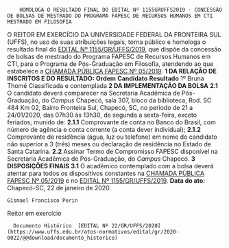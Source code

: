         HOMOLOGA O RESULTADO FINAL DO EDITAL Nº 1155GRUFFS2019 - CONCESSÃO DE BOLSAS DE MESTRADO DO PROGRAMA FAPESC DE RECURSOS HUMANOS EM CTI MESTRADO EM FILOSOFIA  

 O REITOR EM EXERCÍCIO DA UNIVERSIDADE FEDERAL DA FRONTEIRA SUL (UFFS), no uso de suas atribuições legais, torna público e homologa o resultado final do [EDITAL Nº 1155/GR/UFFS/2019](https://www.uffs.edu.br/atos-normativos/edital/gr/2019-1155), que dispõe da concessão de bolsas de mestrado do Programa FAPESC de Recursos Humanos em CTI, para o Programa de Pós-Graduação em Filosofia, atendendo ao que estabelece a [CHAMADA PÚBLICA FAPESC Nº 05/2019](http://www.fapesc.sc.gov.br/chamada-publica-no-052019-programa-fapesccapes-de-recursos-humanos-em-cti-bolsas-de-mestrado/).  **1 DA RELAÇÃO DE INSCRITOS E DO RESULTADO:**     **Ordem**   **Candidato**   **Resultado**     1º   Bruna Thomé   Classificada e contemplada      **2 DA IMPLEMENTAÇÃO DA BOLSA** **2.1**  O candidato deverá comparecer na Secretaria Acadêmica de Pós-Graduação, do *Campus*  Chapecó, sala 307, bloco da biblioteca, Rod. SC 484 Km 02, Bairro Fronteira Sul, Chapecó, SC, no período de 21 a 24/01/2020, das 07h30 às 13h30, de segunda a sexta-feira, exceto feriados; munido de: **2.1.1**  Comprovante de conta no Banco do Brasil, com número de agência e conta corrente (a conta dever individual); **2.1.2**  Comprovante de residência (água, luz ou telefone) em nome do candidato não superior a 3 (três) meses ou declaração de residência no Estado de Santa Catarina. **2.2**  Assinar Termo de Compromisso FAPESC disponível na Secretaria Acadêmica de Pós-Graduação, do *Campus*  Chapecó.  **3 DISPOSIÇÕES FINAIS** **3.1**  O acadêmico contemplado com a bolsa deverá atentar para todos os dispositivos constantes na [CHAMADA PÚBLICA FAPESC Nº 05/2019](http://www.fapesc.sc.gov.br/chamada-publica-no-052019-programa-fapesccapes-de-recursos-humanos-em-cti-bolsas-de-mestrado/) e no [EDITAL Nº 1155/GR/UFFS/2019](https://www.uffs.edu.br/atos-normativos/edital/gr/2019-1155).        **Data do ato:** Chapecó-SC, 22 de janeiro de 2020.   
 

    Gismael Francisco Perin   
 Reitor em exercício 

      Documento Histórico  [EDITAL Nº 22/GR/UFFS/2020](https://www.uffs.edu.br/atos-normativos/edital/gr/2020-0022/@@download/documento_historico)     
      